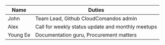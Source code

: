 | Name  | Duties |
| ------------- | ------------- |
| John  | Team Lead, Github CloudComandos admin  |
| Alex  | Call for weekly status update and monthly meetups  |
|Young Ee| Documentation guru, Procurement matters |
